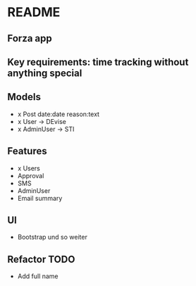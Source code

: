 # README

## Forza app

## Key requirements: time tracking without anything special

## Models
- x Post date:date reason:text
- x User -> DEvise
- x AdminUser -> STI

## Features
- x Users
- Approval
- SMS
- AdminUser
- Email summary


## UI
- Bootstrap und so weiter

## Refactor TODO
- Add full name
